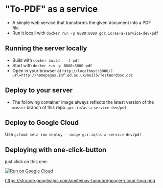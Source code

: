 # "To-PDF" as a service

* A simple web service that transforms the given document into a PDF file. 
* Run it locall with `docker run -p 8080:8080 gcr.io/as-a-service-dev/pdf`

## Running the server locally
* Build with `docker build . -t pdf`
* Start with `docker run -p 8080:8080 pdf`
* Open in your browser at `http://localhost:8080/?url=http://homepages.inf.ed.ac.uk/neilb/TestWordDoc.doc`

## Deploy to your server
* The following container image always reflects the latest version of the `master` branch of this repo: `gcr.io/as-a-service-dev/pdf`

## Deploy to Google Cloud
Use `gcloud beta run deploy --image gcr.io/as-a-service-dev/pdf`

## Deploying with one-click-button
just click on this one:

[![Run on Google Cloud](https://storage.googleapis.com/cloudrun/button.svg)](https://console.cloud.google.com/cloudshell/editor?shellonly=true&cloudshell_image=gcr.io/cloudrun/button&cloudshell_git_repo=https://https://github.com/amiteinav/gcp-infra-stuff/tree/master/gke/cloud-run/pdf)


https://storage.googleapis.com/amiteinav-bonobo/google-cloud-logo.png